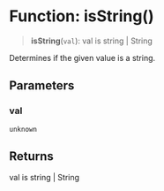 # Function: isString()

> **isString**(`val`): val is string \| String

Determines if the given value is a string.

## Parameters

### val

`unknown`

## Returns

val is string \| String
